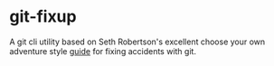 # git-fixup
A git cli utility based on Seth Robertson's excellent choose your own adventure style [guide](http://sethrobertson.github.io/GitFixUm/fixup.html) for fixing accidents with git.

